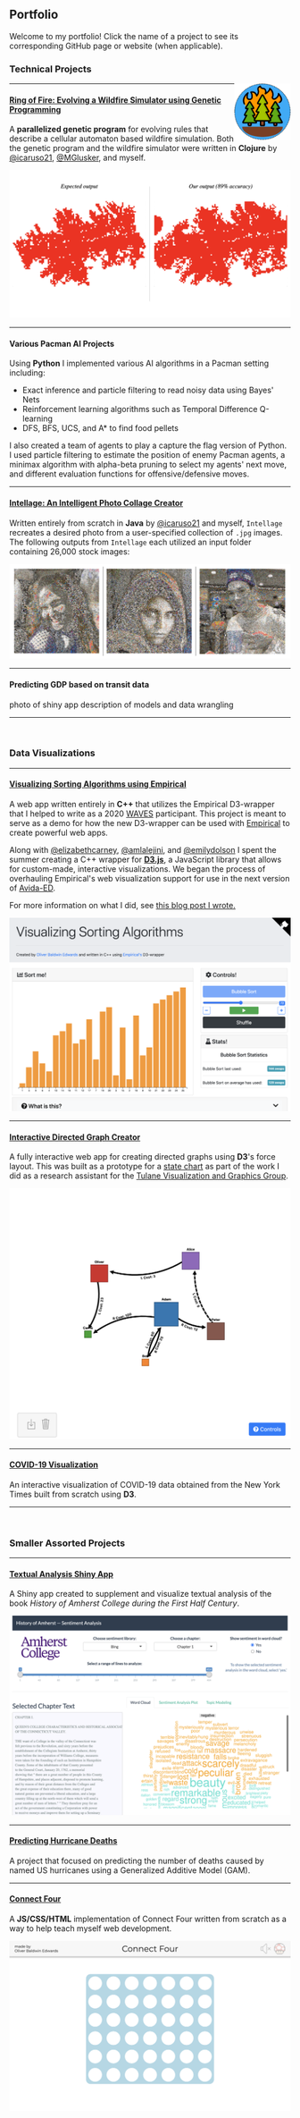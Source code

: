 ## Portfolio

Welcome to my portfolio! Click the name of a project to see its corresponding GitHub page or website (when applicable).


### Technical Projects
<img src="images/ring-of-fire.png?raw=true" width="20%" align="right"/>

---
#### [Ring of Fire: Evolving a Wildfire Simulator using Genetic Programming](https://github.com/Oliver-BE/ring-of-fire)

A **parallelized genetic program** for evolving rules that describe a cellular automaton based wildfire simulation. Both the genetic program and the wildfire simulator were written in **Clojure** by [@icaruso21](https://github.com/icaruso21), [@MGlusker](https://github.com/MGlusker), and myself.

<img src="images/fire-scar-comparison.png"/>

---

#### Various Pacman AI Projects

Using **Python** I implemented various AI algorithms in a Pacman setting including:
- Exact inference and particle filtering to read noisy data using Bayes' Nets
- Reinforcement learning algorithms such as Temporal Difference Q-learning
- DFS, BFS, UCS, and A* to find food pellets

I also created a team of agents to play a capture the flag version of Python. I used particle filtering to estimate the position of enemy Pacman agents, a minimax algorithm with alpha-beta pruning to select my agents' next move, and different evaluation functions for offensive/defensive moves. 



---

#### [Intellage: An Intelligent Photo Collage Creator](https://github.com/icaruso21/intellage)

Written entirely from scratch in **Java** by [@icaruso21](https://github.com/icaruso21) and myself, `Intellage` recreates a desired photo from a user-specified collection of `.jpg` images. The following outputs from `Intellage` each utilized an input folder containing 26,000 stock images:

<img src="images/intellage-sample.png?raw=true"/>


---

#### Predicting GDP based on transit data
photo of shiny app description of models and data wrangling


---

<br>

### Data Visualizations 

---

#### [Visualizing Sorting Algorithms using Empirical](https://oliver-be.ml/sorting-algorithms-d3/)

A web app written entirely in **C++** that utilizes the Empirical D3-wrapper that I helped to write as a 2020 [WAVES](https://mmore500.com/waves/index.html) participant. This project is meant to serve as a demo for how the new D3-wrapper can be used with [Empirical](https://github.com/devosoft/Empirical) to create powerful web apps.

Along with [@elizabethcarney](https://github.com/elizabethcarney), [@amlalejini](https://github.com/amlalejini), and [@emilydolson](https://github.com/emilydolson) I spent the summer creating a C++ wrapper for **[D3.js](https://D3js.org)**, a JavaScript library that allows for custom-made, interactive visualizations. We began the process of overhauling Empirical's web visualization support for use in the next version of [Avida-ED](https://avida-ed.msu.edu/).

For more information on what I did, see [this blog post I wrote.](https://mmore500.com/waves/blog/d3-sorting.html)

<img src="images/d3-sorting.png"/>

---

#### [Interactive Directed Graph Creator](https://oliver-be.ml/interactive-directed-graph-creator/)

A fully interactive web app for creating directed graphs using **D3**'s force layout. This was built as a prototype for a [state chart](https://www.tutorialspoint.com/uml/uml_statechart_diagram.html) as part of the work I did as a research assistant for the [Tulane Visualization and Graphics Group](https://tulanevisgraphics.bitbucket.io/).

<img src="images/directed-graph.png?raw=true"/>


---

#### [COVID-19 Visualization](https://oliver-be.ml/covid-d3/) 

An interactive visualization of COVID-19 data obtained from the New York Times built from scratch using **D3**.


---

<br>

### Smaller Assorted Projects

---

#### [Textual Analysis Shiny App](https://r.amherst.edu/apps/obaldwinedwards21/AmherstHistory/)

A Shiny app created to supplement and visualize textual analysis of the book *History of Amherst College during the First Half Century*.


<img src="images/amherst-shiny.png"/>

---

#### [Predicting Hurricane Deaths](/pdf/hurricane-deaths.pdf)

A project that focused on predicting the number of deaths caused by named US hurricanes using a Generalized Additive Model (GAM).

---

#### [Connect Four](https://oliver-be.ml/connect-four/)

A **JS/CSS/HTML** implementation of Connect Four written from scratch as a way to help teach myself web development.

<img src="images/connect-four.png"/>
